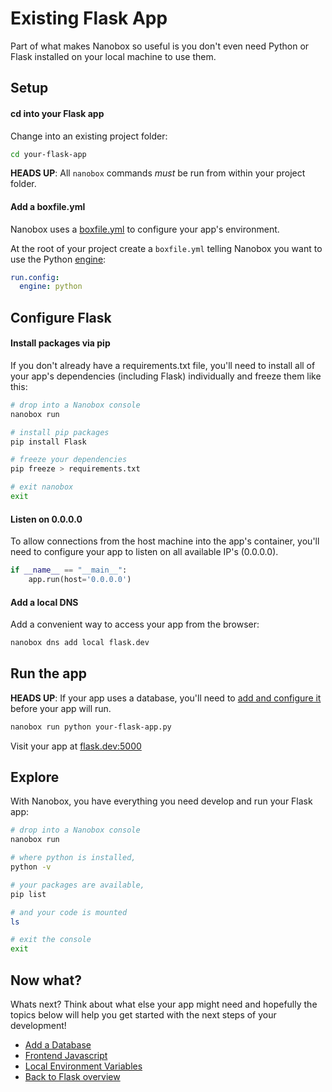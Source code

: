 # Existing Flask App
Part of what makes Nanobox so useful is you don't even need Python or Flask installed on your local machine to use them.

## Setup

#### cd into your Flask app
Change into an existing project folder:

```bash
cd your-flask-app
```

**HEADS UP**: All `nanobox` commands *must* be run from within your project folder.

#### Add a boxfile.yml
Nanobox uses a <a href="https://docs.nanobox.io/boxfile/" target="\_blank">boxfile.yml</a> to configure your app's environment.

At the root of your project create a `boxfile.yml` telling Nanobox you want to use the Python <a href="https://docs.nanobox.io/engines/" target="\_blank">engine</a>:

```yaml
run.config:
  engine: python
```

## Configure Flask

#### Install packages via pip
If you don't already have a requirements.txt file, you'll need to install all of your app's dependencies (including Flask) individually and freeze them like this:

```bash
# drop into a Nanobox console
nanobox run

# install pip packages
pip install Flask

# freeze your dependencies
pip freeze > requirements.txt

# exit nanobox
exit
```

#### Listen on 0.0.0.0
To allow connections from the host machine into the app's container, you'll need to configure your app to listen on all available IP's (0.0.0.0).

```python
if __name__ == "__main__":
    app.run(host='0.0.0.0')
```

#### Add a local DNS
Add a convenient way to access your app from the browser:

```bash
nanobox dns add local flask.dev
```

## Run the app
**HEADS UP**: If your app uses a database, you'll need to [add and configure it](/python/flask/add-a-database) before your app will run.

```bash
nanobox run python your-flask-app.py
```

Visit your app at <a href="http://flask.dev:5000" target="\_blank">flask.dev:5000</a>

## Explore
With Nanobox, you have everything you need develop and run your Flask app:

```bash
# drop into a Nanobox console
nanobox run

# where python is installed,
python -v

# your packages are available,
pip list

# and your code is mounted
ls

# exit the console
exit
```

## Now what?
Whats next? Think about what else your app might need and hopefully the topics below will help you get started with the next steps of your development!

* [Add a Database](/python/flask/add-a-database)
* [Frontend Javascript](/python/flask/frontend-javascript)
* [Local Environment Variables](/python/flask/local-evars)
* [Back to Flask overview](/python/flask)
